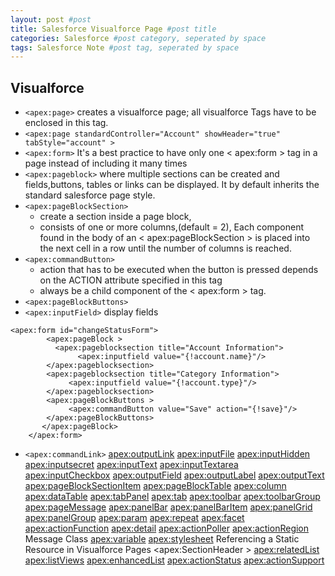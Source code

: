 ```yaml
---
layout: post #post
title: Salesforce Visualforce Page #post title
categories: Salesforce #post category, seperated by space
tags: Salesforce Note #post tag, seperated by space
---
```



## Visualforce 
- `<apex:page>` creates a visualforce page; all visualforce Tags have to be enclosed in this tag.
- `<apex:page standardController="Account" showHeader="true" tabStyle="account" >`
- `<apex:form>` It's a best practice to have only one < apex:form > tag in a page instead of including it many times
- `<apex:pageblock>` where multiple sections can be created and fields,buttons, tables or links can be displayed. It by default inherits the standard salesforce page style.
- `<apex:pageBlockSection>` 
    - create a section inside a page block, 
    - consists of one or more columns,(default = 2), Each component found in the body of an < apex:pageBlockSection > is placed into the next cell in a row until the number of columns is reached. 
- `<apex:commandButton>` 
    - action that has to be executed when the button is pressed depends on the ACTION attribute specified in this tag
    - always be a child component of the < apex:form > tag. 
- `<apex:pageBlockButtons>`
- `<apex:inputField>` display fields
```
<apex:form id="changeStatusForm">
        <apex:pageBlock >
          <apex:pageblocksection title="Account Information">
               <apex:inputfield value="{!account.name}"/>
        </apex:pageblocksection>
        <apex:pageblocksection title="Category Information">
             <apex:inputfield value="{!account.type}"/>
        </apex:pageblocksection>
        <apex:pageBlockButtons >
             <apex:commandButton value="Save" action="{!save}"/>
        </apex:pageBlockButtons>
       </apex:pageBlock>
    </apex:form>
```
- `<apex:commandLink>`
<apex:outputLink> 
<apex:inputFile> 
<apex:inputHidden>
<apex:inputsecret> 
<apex:inputText> 
<apex:inputTextarea>
<apex:inputCheckbox> 
<apex:outputField> 
<apex:outputLabel>
<apex:outputText> 
<apex:pageBlockSectionItem> 
<apex:pageBlockTable> 
<apex:column> 
<apex:dataTable> 
<apex:tabPanel>
<apex:tab> 
<apex:toolbar> 
<apex:toolbarGroup> 
<apex:pageMessage> 
<apex:panelBar> 
<apex:panelBarItem>
<apex:panelGrid>
<apex:panelGroup> 
<apex:param>
<apex:repeat>
<apex:facet>
<apex:actionFunction>
<apex:detail> 
<apex:actionPoller> 
<apex:actionRegion> 
Message Class
<apex:variable>
<apex:stylesheet>
Referencing a Static Resource in Visualforce Pages
<apex:SectionHeader >
<apex:relatedList>
<apex:listViews>
<apex:enhancedList>
<apex:actionStatus> 
<apex:actionSupport>

